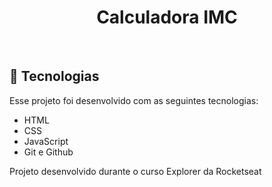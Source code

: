 <h1 align="center"> Calculadora IMC</h1>

<br>

## 🚀 Tecnologias

Esse projeto foi desenvolvido com as seguintes tecnologias:

- HTML
- CSS
- JavaScript
- Git e Github

<p>Projeto desenvolvido durante o curso Explorer da Rocketseat<p>
